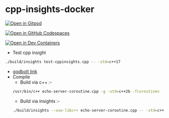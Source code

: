 # cpp-insights-docker

<a href="https://gitpod.io/#https://github.com/wahabshah/cpp-insights-docker" rel="nofollow noopener noreferrer" target="_blank" class="after:hidden"><img src="https://gitpod.io/button/open-in-gitpod.svg" alt="Open in Gitpod"></a>

[![Open in GitHub Codespaces](https://github.com/codespaces/badge.svg)](https://github.com/codespaces/new?hide_repo_select=true&ref=main&repo=667088999&machine=standardLinux32gb&devcontainer_path=.devcontainer%2Fdevcontainer.json&location=WestEurope)

[![Open in Dev Containers](https://img.shields.io/static/v1?label=Dev%20Containers&message=Open&color=blue&logo=visualstudiocode)](https://vscode.dev/redirect?url=vscode://ms-vscode-remote.remote-containers/cloneInVolume?url=https://github.com/wahabshah/cpp-insights-docker)


* Test cpp insight
```sh
./build/insights test-cppinsights.cpp -- -std=c++17
```
* [godbolt link](https://godbolt.org/z/En53vYG74)
* Compile
    * Build via c++ :-
    ```sh
    /usr/bin/c++ echo-server-coroutine.cpp -g -std=c++2b -fcoroutines  -o echo-server-coroutine -lpthread
    ```
    * Build via insights :-
    ```sh
    ./build/insights --use-libc++ echo-server-coroutine.cpp -- -std=c++2b -lpthread
    ```